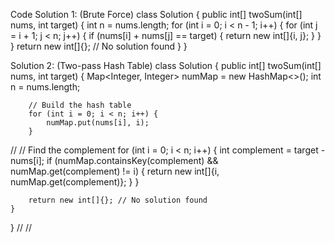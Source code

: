 Code
Solution 1: (Brute Force)
class Solution {
    public int[] twoSum(int[] nums, int target) {
        int n = nums.length;
        for (int i = 0; i < n - 1; i++) {
            for (int j = i + 1; j < n; j++) {
                if (nums[i] + nums[j] == target) {
                    return new int[]{i, j};
                }
            }
        }
        return new int[]{}; // No solution found
    }
}

Solution 2: (Two-pass Hash Table)
class Solution {
    public int[] twoSum(int[] nums, int target) {
        Map<Integer, Integer> numMap = new HashMap<>();
        int n = nums.length;

        // Build the hash table
        for (int i = 0; i < n; i++) {
            numMap.put(nums[i], i);
        }
//
        // Find the complement
        for (int i = 0; i < n; i++) {
            int complement = target - nums[i];
            if (numMap.containsKey(complement) && numMap.get(complement) != i) {
                return new int[]{i, numMap.get(complement)};
            }
        }

        return new int[]{}; // No solution found
    }
}
//
//
